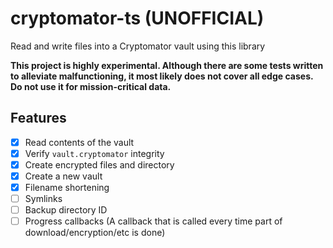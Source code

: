 # cryptomator-ts (UNOFFICIAL)
Read and write files into a Cryptomator vault using this library

**This project is highly experimental. Although there are some tests written to alleviate malfunctioning, it most likely does not cover all edge cases. Do not use it for mission-critical data.**

## Features
 - [x] Read contents of the vault
 - [x] Verify `vault.cryptomator` integrity
 - [x] Create encrypted files and directory
 - [x] Create a new vault
 - [x] Filename shortening
 - [ ] Symlinks
 - [ ] Backup directory ID
 - [ ] Progress callbacks (A callback that is called every time part of download/encryption/etc is done)
